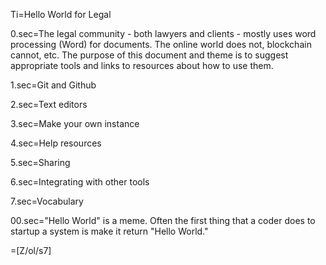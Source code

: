 Ti=Hello World for Legal

0.sec=The legal community - both lawyers and clients - mostly uses word processing (Word) for documents.  The online world does not, blockchain cannot, etc.  The purpose of this document and theme is to suggest appropriate tools and links to resources about how to use them.

1.sec=Git and Github

2.sec=Text editors

3.sec=Make your own instance

4.sec=Help resources

5.sec=Sharing

6.sec=Integrating with other tools

7.sec=Vocabulary

00.sec="Hello World" is a meme.  Often the first thing that a coder does to startup a system is make it return "Hello World." 

=[Z/ol/s7]
